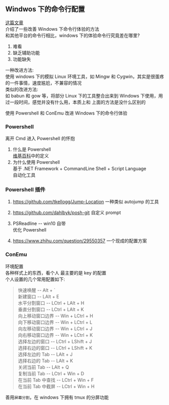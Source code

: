 ## Windwos 下的命令行配置  
[这篇文章](https://getpocket.com/a/read/1359586366)  
介绍了一些改善 Windows 下命令行体验的方法  
和其他平台的命令行相比，windows 下的体验命令行究竟差在哪里?  
1. 难看  
2. 缺乏辅助功能  
3. 功能缺失  

一种改进方法:  
使用 windows 下的模拟 Linux 环境工具，如 Mingw 和 Cygwin，其实是很蛋疼的一件事情，速度尴尬，不兼容的情况  
类似的改进方法:  
如 babun 和 gow 等，将部分 Linux 下的工具整合出来到 Windows 下使用，用过一段时间，感觉并没有什么用，本质上和 上面的方法是没什么区别的  

使用 Powershell 和 ConEmu 改进 Windows 下的命令行体验  

### Powershell  
离开 Cmd 进入 Powershell 的怀抱  
1. 什么是 Powershell  
[维基百科](https://zh.wikipedia.org/wiki/Windows_PowerShell)中的定义  
2. 为什么使用 Powershell  
基于 .NET Framework + CommandLine Shell + Script Language  
自动化工具

### Powershell 插件
1. https://github.com/tkellogg/Jump-Location
一种类似 autojump 的工具  

2. https://github.com/dahlbyk/posh-git
自定义 prompt  

3. PSReadline -- win10 自带  
优化 Powershell 

4. https://www.zhihu.com/question/29550357
一个现成的配置方案  


### ConEmu  
环境配置  
各种样式上的东西，看个人
最主要的是 key 的配置  
个人设置的几个常用配置如下:    

> 快速唤醒 -- Alt + \`  
> 新建窗口 -- LAlt + E    
> 水平分割窗口 -- LCtrl + LAlt + H    
> 垂直分割窗口 -- LCtrl + LAlt + K  
> 向上移动窗口边界 -- Win + LCtrl + H  
> 向下移动窗口边界 -- Win + LCtrl + L    
> 向左移动窗口边界 -- Win + LCtrl + J  
> 向右移动窗口边界 -- Win + LCtrl + K  
> 选择左边的窗口 -- LCtrl + LShift + J  
> 选择右边的窗口 -- LCtrl + LShift + K  
> 选择左边的 Tab -- LAlt + J  
> 选择右边的 Tab -- LAlt + K   
> 关闭当前 Tab -- LAlt + Q   
> 复制当前 Tab -- LCtrl + Win + D   
> 在当前 Tab 中查找 -- LCtrl + Win + F   
> 在当前 Tab 中截屏 -- LCtrl + Win + H    

善用`屏幕分割`，在 windows 下拥有 tmux 的分屏功能  

